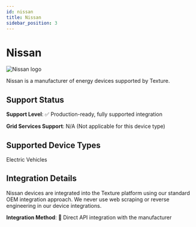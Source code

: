 ```yaml
---
id: nissan
title: Nissan
sidebar_position: 3
---
```


# Nissan

<div style={{ textAlign: 'center', margin: '20px 0' }}>
  <img 
    src="https://device.cms.texture.energy/logo/%20Nissan%20Vector%20Icon.svg" 
    alt="Nissan logo" 
    style={{ maxWidth: '200px', maxHeight: '150px' }}
  />
</div>

Nissan is a manufacturer of energy devices supported by Texture.



## Support Status

**Support Level**: ✅ Production-ready, fully supported integration

**Grid Services Support**: N/A (Not applicable for this device type)

## Supported Device Types

Electric Vehicles

## Integration Details

Nissan devices are integrated into the Texture platform using our standard OEM integration approach. We never use web scraping or reverse engineering in our device integrations.

**Integration Method**: 🔌 Direct API integration with the manufacturer



